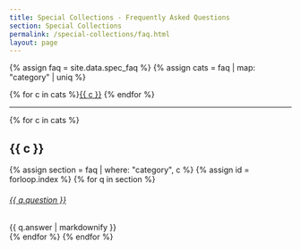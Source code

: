 ```yaml
---
title: Special Collections - Frequently Asked Questions
section: Special Collections
permalink: /special-collections/faq.html
layout: page
---
```

{% assign faq = site.data.spec_faq %}
{% assign cats = faq | map: "category" | uniq %}

<div class="text-center py-3">
{% for c in cats %}<a href="#{{ c | slugify }}" class="btn btn-secondary btn-sm my-2" >{{ c }}</a>
{% endfor %}
</div>

<hr>

{% for c in cats %}
## {{ c }} 

{% assign section = faq | where: "category", c %}
{% assign id = forloop.index %}
{% for q in section %}
<div class="card my-3">
    <div class="card-header">
        <h6 class="card-title mb-0">
            <a data-toggle="collapse" href="#collapse{{ id }}{{ forloop.index }}">{{ q.question }} <span class="fas fa-chevron-down smalltxt"></span></a>
        </h6>
    </div>
    <div id="collapse{{ id }}{{ forloop.index }}" class="collapse">
        <div class="card-body">{{ q.answer | markdownify }}</div>
    </div>
</div> 
{% endfor %}
{% endfor %}
